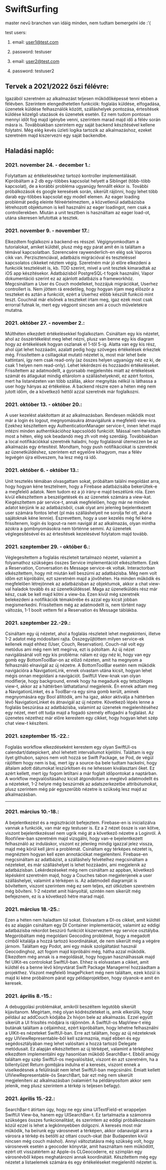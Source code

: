 # SwiftSurfing

master nevű branchen van idáig minden, nem tudtam bemergelni ide :'(

test users:

1. email: user1@test.com
2. password: testuser

1. email: user2@test.com
2. password: testuser2

## Tervek a 2021/2022 őszi félévre:

Igazából szeretném az alkalmazást teljesen működőképessé tenni ebben a félévben. Szerintem elengedhetetlen funkciók: foglalás küldése, elfogadása, üzenetek küldése felhasználók között, szálláshelyek pontozása, értesítések küldése közelgő utazások és üzenetek esetén. Ez nem tudom pontosan mennyi időt fog majd igénybe venni, szerintem marad majd idő a félév során másra is. Továbbiakban szerintem egy saját backend készítésével kellene folytatni. Még elég kevés üzleti logika tartozik az alkalmazáshoz, ezeket szeretném majd kiszervezni egy saját backendbe.

## Haladási napló:

### 2021. november 24. - december 1.:
Folytattam az értékelésekhez tartozó kontroller implementálását. Kipróbáltam a 2 db egy-többes kapcsolat helyett a Siblinget (több-több kapcsolat), de a korábbi probléma ugyanúgy fennállt ekkor is. További próbálkozások és google keresések során, sikerült rájönni, hogy lehet több darab egy-többes kapcsolat egy modell elemen. Az eager loading problémát pedig eleinte félreértelmeztem, a közvetlenül adatbázisba létrehozott objektumon is kell használni az eager loadingot, nem csak a controllerekben. Miután a unit tesztben is használtam az eager load-ot, utána sikeresen lefutottak a tesztek.

### 2021. november 9. - november 17.:
Elkezdtem foglalkozni a backend-es résszel. Végignyomkodtam a tutorialokat, amiket küldtél, plusz még egy párat amit én is találtam a témával kapcsolatban. Szerencsére raywenderlich-en elég sok Vaporos cikk van. Perzisztenciával, adatbázis migrációval és teszteléssel kapcsolatos cikkeket néztem végig. Szeretném már jó előre elkezdeni a funkciók tesztelését is, kb. TDD szerint, mivel a unit tesztek kimaradtak az iOS app készítésekor. Adatbázisból PostgreSQL-t fogok használni, Vapor dokumentáció szerint ez az ajánlott adatbázis a frameworkhöz. 
Megcsináltam a User és Couch modelleket, hozzájuk migrációkat, Userhez controllert is. Nem jöttem rá eredetileg, hogy hogyan írjam meg először a teszteket és aztán a funkciót, ezért a Userhez előbb készült funkció mint teszt. Couchnál már elsőnek a teszteket írtam meg, igaz ezek most csak errorral futnak le, mert egy végpont sincsen ami a couch műveletekre mutatna.

### 2021. október 27. - november 2.:
Múlthéten elkezdett értékelésekkel foglalkoztam. Csináltam egy kis nézetet, ahol az összértékelést meg lehet nézni, plusz van benne egy kis diagram hogy az értékelések hogyan oszlanak el 1-től 5-ig. Alatta van egy kis rész, ahol újat lehet hozzáadni, azalatt pedig hogy szöveges értékelések érkeztek még. Frissítettem a csillagokat mutató nézetet is, most már lehet bele kattintani, így nem csak read-only (az összes helyen ugyanúgy néz ez ki, de csak 1 helyen nem read-only). Lehet lekérdezni és hozzáadni értékeléseket. Frissítettem az adatmodellt, a gyorsabb megjelenítés miatt az értékelések számát és átlagukat mindig eltárolom a szálláshelyeknél, ez azért fontos, mert ha listanézeten van több szállás, akkor megnyitás nélkül is láthassa a user hogy hányas az értékelése. 
A backend részre ezen a héten még nem jutott időm, de a következő héttől azzal szeretnék már foglalkozni.

### 2021. október 13. - október 20.:
A user kezelést alakítottam át az alkalmazásban. Rendesen működik most már a login és logout, megnyomásukra átnavigálunk a megfelelő view-kra. Ezekhez készítettem egy AuthenticationManager service-t, innen lehet majd intézni minden authentikációhoz kapcsolódó funkciót. 
Mással nem haladtam most a héten, elég sok beadandó meg zh volt még szerdáig. Továbbiakban a local notifikációkkal szeretnék haladni, hogy foglalásnál ütemezzen be az alkalmazás egy értesítést. Mondtam, hogy push notifikációkat is szeretnék az üzenetküldéshez, szerintem ezt egyelőre kihagyom, max a félév legvégén újra előveszem, ha lesz még rá idő.

### 2021. október 6. - október 13.:
Unit tesztelés témában olvasgattam sokat, próbáltam találni megoldást arra, hogy hogyan kéne tesztelnem, hogy a Firebase adatbázisába bekerültek-e a megfelelő adatok. Nem tudom ez a jó irány-e majd beszélünk róla. Ezen kívül elkészítettem a beszélgetések és az üzenetek számára a view-kat. Kiegészítettem pár service-t, annak megfelelően, hogy már ne minden adatot kérjünk le az adatbázisból, csak olyat ami jelenleg bejelentkezett user számára fontos lehet (pl más szálláshelyeit ne sorolja fel ott, ahol a sajátoknak kéne lennie). Észrevettem, hogy a user kezelés még fel kéne frissítenem, login és logout-ra nem navigál át az alkalmazás, olyan mintha azokra a gombnyomásokra nem történne semmi. Az üzenetek véglegesítésével és az értesítések kezelésével folytatom majd tovább.

### 2021. szeptember 29. - október 6.:
Véglegesítettem a foglalás részleteit tartalmazó nézetet, valamint a folyamathoz szükséges összes Service implementációt elkészítettem. Ezek a Reservation, Conversation és Message service-ek voltak. Interactorban elkészítettem, hogy mit miután kell beszúrni az adatbázisba. Még nem volt időm ezt kipróbálni, ezt szeretném majd a jövőhéten. Ha minden működik és megfelelően létrejönnek az adatbázisban az objektumok, akkor a chat view-val haladok tovább és az üzenetküldéssel. Maga az üzenetküldés rész már kész, csak be kell majd kötni a view-ba. Ezen kívül még szeretnék belekezdeni a notifikációk témakörébe és azzal egy kicsit jobban megismerkedni.
Frissítettem még az adatmodellt is, nem történt nagy változás, 1-1 boolt vettem fel a Reservation és Message táblákba.

### 2021. szeptember 22.-29.:
Csináltam egy új nézetet, ahol a foglalás részleteit lehet megtekinteni, illetve 1-2 adatot még módosítani rajta. Összegyűjtöttem milyen service-ek kellenek majd ehhez (User, Couch, Reservation). Couch-nál volt egy metódus ami még nem lett megírva, ezt is pótoltam. Az új nézet navigálásánál volt egy kis probléma: nálam ez úgy néz ki, hogy van egy gomb egy BottomToolBar-on az előző nézeten, amit ha megnyom a felhasználó elnavigál az új nézetre. A BottomToolBar esetén nem működik navigációra a NavigationLink, ennek olvastam utána kicsit, hogyan lehet mégis onnan megoldani a navigációt. SwiftUI View-knak van olyan modifierje, hogy background, ennek hogy ha megadunk egy tetszőleges view-t, akkor az a háttérben láthatatlanul megjelenik. Én ennek adtam meg a NavigationLinket, és a ToolBar-ra egy sima gomb került, aminek megnyomására egy Bool állítódik, ami ha igaz, akkor aktiválja a háttérben lévő NavigationLinket és átnavigál az új nézetre. Következő lépés lenne a foglalás beszúrása az adatbázisba, valamint az üzenetek megjelenítéséhez egy nézet, mert ott tudja majd a fogadó személy elfogadni a foglalást. Az üzenetes nézethez már előre kerestem egy cikket, hogy hogyan lehet szép chat view-t készíteni.

### 2021. szeptember 15.-22.:
Foglalás workflow elkezdéseként kerestem egy olyan SwiftUI-os calendart/datepickert, ahol lehetett intervallumot kijelölni. Találtam is egy ilyet githubon, sajnos nem volt hozzá se Swift Package, se Pod, de végül rájöttem hogy nem is baj, mert így a source-ba bele tudtam hackelni, hogy általam adott dátumokat leszürkítsen és ne lehessen kiválasztani őket. Ez azért kellett, mert így fogom letiltani a már foglalt időpontokat a naptárban. A workflow megvalósításához kicsit átgondoltam a meglévő adatmodellt és a nézeteket, 1-2 helyre még beszúrnék az adatszerkezetbe attribútumokat, plusz szerintem még pár egyszerűbb nézetre is szükség lesz majd az alkalmazásban.

--------------------------------------------------------------------
### 2021. március 10.-18.:
A bejelentkezést és a regisztrációt befejeztem. Firebase-en is inicializálva vannak a funkciók, van már egy testuser is. Ez a 2 nézet össze is van kötve, viszont bejelentkezéssel nem ugrik még át a következő nézetre a Loginról. A RootView-ban szeretném majd vizsgálni, hogy van-e bejelentkezett felhasználó az induláskor, viszont ez jelenleg mindig igazzal jelez vissza, majd még körül kell járni a problémát. 
Csináltam egy térképes nézetet is, megnéztem hogyan kell ezen annotációkat megjeleníteni. 
Firebase-en megcsináltam az adatbázist, a szálláshely felvételhez megcsináltam a nézeteket, és már szálláshelyet is lehet hozzáadni, ami megjelenik az adatbázisban. 
Lekérdezéseket még nem csináltam az appban, következő lépésként szeretném majd, hogy a Couches tabon megjelenjenek a user szálláshelyei, valamint a térképen is.
Az adatmodell diagramját is bővítettem, viszont szerintem még ez sem teljes, ezt útközben szeretném még bővíteni. 1-2 nézetet amit hiányoltál, szintén nem sikerült még befejeznem, ez is a következő hétre marad majd.

### 2021. március 18.-25.:
Ezen a héten nem haladtam túl sokat. Elolvastam a DI-os cikket, amit küldtél és az alapján csináltam egy DI Container implementációt, valamint az eddigi adatbázisba rekordot beszúró funkciót kiszerveztem egy service osztályba. Megpróbáltam még megoldani Geocoding problémát, hogy a megadott címből kitalálja a hozzá tartozó koordinátákat, de nem sikerült még a végére járnom. Találtam egy Podot, ami egy másik szolgáltatást használ Geocodinghoz, azt fogom majd kipróbálni még, hátha azzal működik. Elkezdtem még annak is a megoldását, hogy hogyan használhassak majd fel UIKit-es controlokat SwiftUI-ban. Ehhez is elolvastam a cikket, amit küldtél és a benne lévő könyvtárat Swift Package Managerrel hozzáadtam a projekthez. Viszont megfelelő ImagePickert még nem találtam, ezek közül is majd ki kéne próbálnom párat egy példaprojektben, hogy olyanok-e amit én keresek.

### 2021. április 8.-15.:
A debuggolási problémákat, amikről beszéltem legutóbb sikerült kijavítanom. Megírtam, még olyan kódrészleteket is, amik elkerülik, hogy például az addCouch kódjába 2x hívjon bele az alkalmazás. Ezzel együtt sikerült a UI frissítés módjára is rájönnöm. 
A SwiftUI-os MapView-t elég butának találtam a céljaimhoz, ezért kipróbáltam, hogy lehetne felhasználni a UIKit-es nézeteket SwiftUI-ban. Erre azt találtam, hogy az új nézeteknek egy UIViewRepresentable-ből kell származnia, majd ebben és egy segédosztályában meg lehet valósítani a hozzá tartozó Delegate metódusait.
Ez alapján elkészítettem az új térképet, valamint a térképhez elkezdtem implementálni egy hasonlóan működő SearchBar-t. Ebből amúgy találtam egy szép SwiftUI-os megvalósítást, viszont én azt szeretném, ha a billentyűzet Return gombjára indulna el a keresés, viszont ennek a viselkedésnek a felülírását nem lehet SwiftUI-ban megcsinálni. Emiatt kellett UIViewRepresentable-ös SearchBart, bár ezt még nem sikerült megjeleníteni az alkalmazásban (valamiért ha példányosítom akkor sem jelenik, meg plusz szerintem a térkép is teljesen befagy).

### 2021. április 15.-22.:
SearchBar-t átírtam úgy, hogy ne egy sima UITextField-et wrappeljen SwiftUI View-ba, hanem egy UISearchBar-t. Ez tartalmazta a számomra szükséges összes funkcionalitást, és szerintem az eddigi próbálkozásaim közül ezzel is lehet a legkönnyebben dolgozni. A keresés most már működik, ha beírunk egy városnevet a térképen, akkor odanavigál arra a városra a térkép és betölti az ottani couch-okat (bár Budapesten kívül nincsen még couch máshol). Annyi változtatásra még szükség volt, hogy városnevek esetén a geocoder könyvtár, amit használtam nem működött, ezért ott visszatértem az Apple-ös CLGeocoderre, ez szimplán egy városnévből képes meghatározni annak koordinátáit. Készítettem még egy nézetet a listaelemek számára és egy értékeléseket megjelenítő nézetet is.
